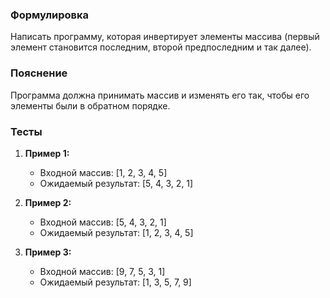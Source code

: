 
### Формулировка
Написать программу, которая инвертирует элементы массива (первый элемент становится последним, второй предпоследним и так далее).

### Пояснение
Программа должна принимать массив и изменять его так, чтобы его элементы были в обратном порядке.

### Тесты

1. **Пример 1:**
   - Входной массив: [1, 2, 3, 4, 5]
   - Ожидаемый результат: [5, 4, 3, 2, 1]

2. **Пример 2:**
   - Входной массив: [5, 4, 3, 2, 1]
   - Ожидаемый результат: [1, 2, 3, 4, 5]

3. **Пример 3:**
   - Входной массив: [9, 7, 5, 3, 1]
   - Ожидаемый результат: [1, 3, 5, 7, 9]

